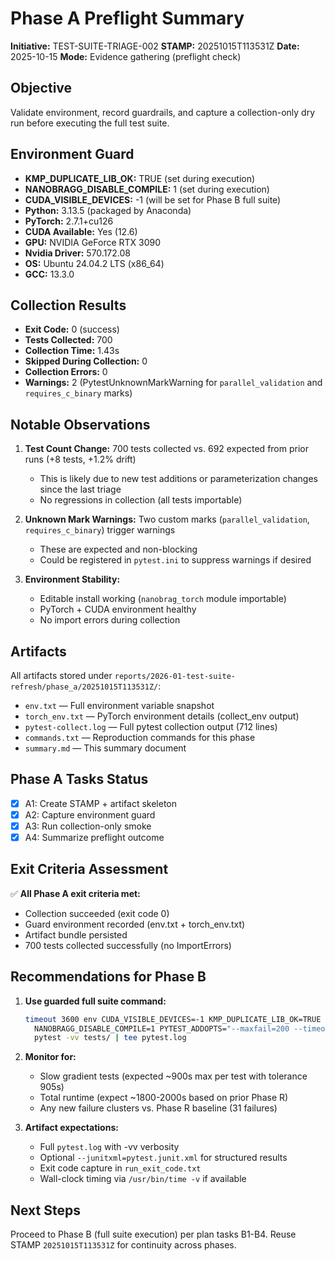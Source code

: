 # Phase A Preflight Summary
**Initiative:** TEST-SUITE-TRIAGE-002
**STAMP:** 20251015T113531Z
**Date:** 2025-10-15
**Mode:** Evidence gathering (preflight check)

## Objective
Validate environment, record guardrails, and capture a collection-only dry run before executing the full test suite.

## Environment Guard
- **KMP_DUPLICATE_LIB_OK:** TRUE (set during execution)
- **NANOBRAGG_DISABLE_COMPILE:** 1 (set during execution)
- **CUDA_VISIBLE_DEVICES:** -1 (will be set for Phase B full suite)
- **Python:** 3.13.5 (packaged by Anaconda)
- **PyTorch:** 2.7.1+cu126
- **CUDA Available:** Yes (12.6)
- **GPU:** NVIDIA GeForce RTX 3090
- **Nvidia Driver:** 570.172.08
- **OS:** Ubuntu 24.04.2 LTS (x86_64)
- **GCC:** 13.3.0

## Collection Results
- **Exit Code:** 0 (success)
- **Tests Collected:** 700
- **Collection Time:** 1.43s
- **Skipped During Collection:** 0
- **Collection Errors:** 0
- **Warnings:** 2 (PytestUnknownMarkWarning for `parallel_validation` and `requires_c_binary` marks)

## Notable Observations
1. **Test Count Change:** 700 tests collected vs. 692 expected from prior runs (+8 tests, +1.2% drift)
   - This is likely due to new test additions or parameterization changes since the last triage
   - No regressions in collection (all tests importable)

2. **Unknown Mark Warnings:** Two custom marks (`parallel_validation`, `requires_c_binary`) trigger warnings
   - These are expected and non-blocking
   - Could be registered in `pytest.ini` to suppress warnings if desired

3. **Environment Stability:**
   - Editable install working (`nanobrag_torch` module importable)
   - PyTorch + CUDA environment healthy
   - No import errors during collection

## Artifacts
All artifacts stored under `reports/2026-01-test-suite-refresh/phase_a/20251015T113531Z/`:
- `env.txt` — Full environment variable snapshot
- `torch_env.txt` — PyTorch environment details (collect_env output)
- `pytest-collect.log` — Full pytest collection output (712 lines)
- `commands.txt` — Reproduction commands for this phase
- `summary.md` — This summary document

## Phase A Tasks Status
- [x] A1: Create STAMP + artifact skeleton
- [x] A2: Capture environment guard
- [x] A3: Run collection-only smoke
- [x] A4: Summarize preflight outcome

## Exit Criteria Assessment
✅ **All Phase A exit criteria met:**
- Collection succeeded (exit code 0)
- Guard environment recorded (env.txt + torch_env.txt)
- Artifact bundle persisted
- 700 tests collected successfully (no ImportErrors)

## Recommendations for Phase B
1. **Use guarded full suite command:**
   ```bash
   timeout 3600 env CUDA_VISIBLE_DEVICES=-1 KMP_DUPLICATE_LIB_OK=TRUE \
     NANOBRAGG_DISABLE_COMPILE=1 PYTEST_ADDOPTS="--maxfail=200 --timeout=905" \
     pytest -vv tests/ | tee pytest.log
   ```

2. **Monitor for:**
   - Slow gradient tests (expected ~900s max per test with tolerance 905s)
   - Total runtime (expect ~1800-2000s based on prior Phase R)
   - Any new failure clusters vs. Phase R baseline (31 failures)

3. **Artifact expectations:**
   - Full `pytest.log` with -vv verbosity
   - Optional `--junitxml=pytest.junit.xml` for structured results
   - Exit code capture in `run_exit_code.txt`
   - Wall-clock timing via `/usr/bin/time -v` if available

## Next Steps
Proceed to Phase B (full suite execution) per plan tasks B1-B4. Reuse STAMP `20251015T113531Z` for continuity across phases.
